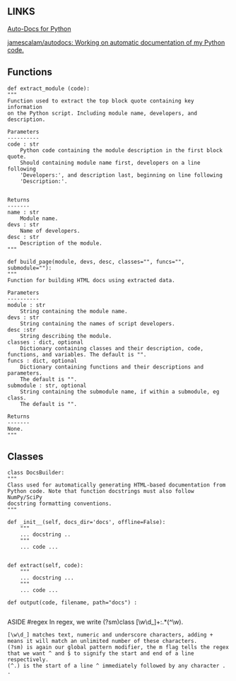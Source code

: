 ## LINKS

[Auto-Docs for Python](https://towardsdatascience.com/auto-docs-for-python-b545ce372e2d)

[jamescalam/autodocs: Working on automatic documentation of my Python code.](https://github.com/jamescalam/autodocs)


## Functions
```
def extract_module (code):
"""
Function used to extract the top block quote containing key information
on the Python script. Including module name, developers, and description.

Parameters
----------
code : str
    Python code containing the module description in the first block quote.
    Should containing module name first, developers on a line following
    'Developers:', and description last, beginning on line following
    'Description:'.


Returns
-------
name : str
    Module name.
devs : str
    Name of developers.
desc : str
    Description of the module.
"""
```



```
def build_page(module, devs, desc, classes="", funcs="", submodule=""):
"""
Function for building HTML docs using extracted data.

Parameters
----------
module : str
    String containing the module name.
devs : str
    String containing the names of script developers.
desc :str
    String describing the module.
classes : dict, optional
    Dictionary containing classes and their description, code, functions, and variables. The default is "".
funcs : dict, optional
    Dictionary containing functions and their descriptions and parameters.
    The default is "".
submodule : str, optional
    String containing the submodule name, if within a submodule, eg class.
    The default is "".

Returns
-------
None.
"""

```



## Classes


```
class DocsBuilder:
"""
Class used for automatically generating HTML-based documentation from
Python code. Note that function docstrings must also follow NumPy/SciPy
docstring formatting conventions.
"""

def _init__(self, docs_dir='docs', offline=False):
    """
    ... docstring .. 
    """
    ... code ...


def extract(self, code):
    """
    ... docstring ...
    """
    ... code ...

def output(code, filename, path="docs") :


```



ASIDE
#regex
In regex, we write (?sm)class [\w\d_]+:.*(^\w).

    [\w\d_] matches text, numeric and underscore characters, adding + means it will match an unlimited number of these characters.
    (?sm) is again our global pattern modifier, the m flag tells the regex that we want ^ and $ to signify the start and end of a line respectively.
    (^.) is the start of a line ^ immediately followed by any character . .






